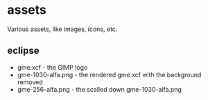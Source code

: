 # assets

Various assets, like images, icons, etc.

## eclipse

- gme.xcf - the GIMP logo
- gme-1030-alfa.png - the rendered gme.xcf with the background removed
- gme-256-alfa.png - the scalled down gme-1030-alfa.png
